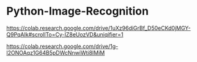 # Python-Image-Recognition

https://colab.research.google.com/drive/1uXz96diGrBf_D50eCKd0jMGY-Q9PqAIk#scrollTo=Cy-IZ8eUozVD&uniqifier=1

https://colab.research.google.com/drive/1g-l2ONOAqz1G64B5pDWcNnwiWti8IMiM
